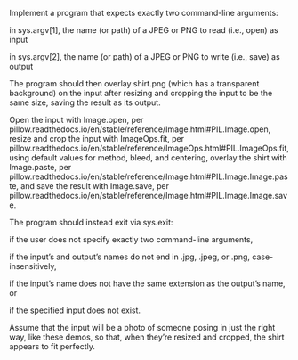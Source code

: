 Implement a program that expects exactly two command-line arguments:

in sys.argv[1], the name (or path) of a JPEG or PNG to read (i.e., open) as input

in sys.argv[2], the name (or path) of a JPEG or PNG to write (i.e., save) as output

The program should then overlay shirt.png (which has a transparent background) on the input after resizing and cropping the input to be the same size, saving the result as its output.

Open the input with Image.open, per pillow.readthedocs.io/en/stable/reference/Image.html#PIL.Image.open, resize and crop the input with ImageOps.fit, per pillow.readthedocs.io/en/stable/reference/ImageOps.html#PIL.ImageOps.fit, using default values for method, bleed, and centering, overlay the shirt with Image.paste, per pillow.readthedocs.io/en/stable/reference/Image.html#PIL.Image.Image.paste, and save the result with Image.save, per pillow.readthedocs.io/en/stable/reference/Image.html#PIL.Image.Image.save.

The program should instead exit via sys.exit:

if the user does not specify exactly two command-line arguments,

if the input’s and output’s names do not end in .jpg, .jpeg, or .png, case-insensitively,

if the input’s name does not have the same extension as the output’s name, or

if the specified input does not exist.

Assume that the input will be a photo of someone posing in just the right way, like these demos, so that, when they’re resized and cropped, the shirt appears to fit perfectly.
